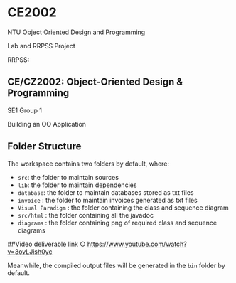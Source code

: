 # CE2002
NTU Object Oriented Design and Programming

Lab and RRPSS Project

RRPSS:

## CE/CZ2002: Object-Oriented Design & Programming

SE1 Group 1

Building an OO Application

## Folder Structure

The workspace contains two folders by default, where:

- `src`: the folder to maintain sources
- `lib`: the folder to maintain dependencies
- `database`: the folder to maintain databases stored as txt files
- `invoice` : the folder to maintain invoices generated as txt files
- `Visual Paradigm` : the folder containing the class and sequence diagram
- `src/html` : the folder containing all the javadoc
- `diagrams` : the folder containing png of required class and sequence diagrams

##Video deliverable link
○	https://www.youtube.com/watch?v=3ovLJish0yc

Meanwhile, the compiled output files will be generated in the `bin` folder by default.



